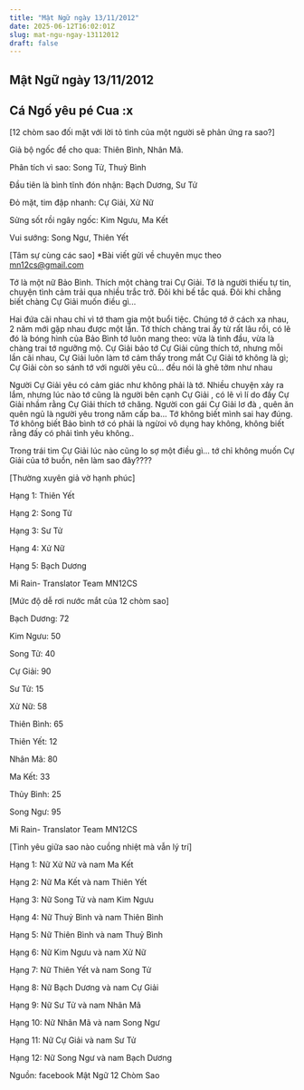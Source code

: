 ```yaml
---
title: "Mật Ngữ ngày 13/11/2012"
date: 2025-06-12T16:02:01Z
slug: mat-ngu-ngay-13112012
draft: false
---
```


## Mật Ngữ ngày 13/11/2012

## Cá Ngố yêu pé Cua :x

[12 chòm sao đối mặt với lời tỏ tình của một người sẽ phản ứng ra sao?]
 

 
Giả bộ ngốc để cho qua: Thiên Bình, Nhân Mã.
 
Phân tích vì sao: Song Tử, Thuỷ Bình
 
Đầu tiên là bình tĩnh đón nhận: Bạch Dương, Sư Tử
 
Đỏ mặt, tim đập nhanh: Cự Giải, Xử Nữ 
 
Sửng sốt rồi ngây ngốc: Kim Ngưu, Ma Kết 
 
Vui sướng: Song Ngư, Thiên Yết
 
 
 
 
[Tâm sự cùng các sao]
*Bài viết gửi về chuyên mục theo mn12cs@gmail.com
 

 
Tớ là một nữ Bảo Bình. Thích một chàng trai Cự Giải. Tớ là người thiếu tự tin, chuyện tình cảm trải qua nhiều trắc trở. Đôi khi bế tắc quá. Đôi khi chẳng biết chàng Cự
 Giải muốn điều gì...
 
Hai đứa cãi nhau chỉ vì tớ tham gia một buổi tiệc. Chúng tớ ở cách xa nhau, 2 năm mới gặp nhau được một lần. Tớ thích chảng trai ấy từ rất lâu rồi, có lẽ đó là bóng hình của Bảo Bình tớ luôn mang theo: vừa là tình đầu, vừa là chàng trai tớ ngưỡng mộ. Cự Giải bảo tớ Cự Giải cũng thích tớ, nhưng mỗi lần cãi nhau, Cự Giải luôn làm tớ cảm thấy trong mắt Cự Giải tớ không là gì; Cự Giải còn so sánh tớ với người yêu cũ... đều nói là ghê tởm như nhau
 
Người Cự Giải yêu có cảm giác như không phải là tớ. Nhiều chuyện xảy ra lắm, nhưng lúc nào tớ cũng là người bên cạnh Cự Giải , có lẽ vì lí do đấy Cự Giải nhầm rằng Cự Giải thích tớ chăng. Người con gái Cự Giải lơ đà , quên ăn quên ngủ là người yêu trong năm cấp ba... Tớ không biết mình sai hay đúng. Tớ không biết Bảo bình tớ có phải là ngừoi vô dụng hay không, không biết rằng đấy có phải tình yêu không..
 
Trong trái tim Cự Giải lúc nào cũng lo sợ một điều gì... tớ chỉ không muốn Cự Giải của tớ buồn, nên làm sao đây????
 
 
 
 
[Thường xuyên giả vờ hạnh phúc]
 

 
Hạng 1: Thiên Yết
 
Hạng 2: Song Tử
 
Hạng 3: Sư Tử
 
Hạng 4: Xử Nữ
 
Hạng 5: Bạch Dương
 
Mi Rain- Translator Team MN12CS
 
 
 
 
[Mức độ dễ rơi nước mắt của 12 chòm sao]
 

 
Bạch Dương: 72
 
Kim Ngưu: 50
 
Song Tử: 40
 
Cự Giải: 90
 
Sư Tử: 15
 
Xử Nữ: 58
 
Thiên Bình: 65
 
Thiên Yết: 12
 
Nhân Mã: 80
 
Ma Kết: 33
 
Thủy Bình: 25
 
Song Ngư: 95
 
Mi Rain- Translator Team MN12CS
 
 
 
 
[Tình yêu giữa sao nào cuồng nhiệt mà vẫn lý trí]
 

 
Hạng 1: Nữ Xử Nữ và nam Ma Kết 
 
Hạng 2: Nữ Ma Kết và nam Thiên Yết 
 
Hạng 3: Nữ Song Tử và nam Kim Ngưu 
 
Hạng 4: Nữ Thuỷ Bình và nam Thiên Bình 
 
Hạng 5: Nữ Thiên Bình và nam Thuỷ Bình
 
Hạng 6: Nữ Kim Ngưu và nam Xử Nữ 
 
Hạng 7: Nữ Thiên Yết và nam Song Tử 
 
Hạng 8: Nữ Bạch Dương và nam Cự Giải 
 
Hạng 9: Nữ Sư Tử và nam Nhân Mã 
 
Hạng 10: Nữ Nhân Mã và nam Song Ngư 
 
Hạng 11: Nữ Cự Giải và nam Sư Tử 
 
Hạng 12: Nữ Song Ngư và nam Bạch Dương
 
Nguồn: facebook Mật Ngữ 12 Chòm Sao